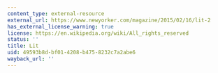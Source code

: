 ```yaml
---
content_type: external-resource
external_url: https://www.newyorker.com/magazine/2015/02/16/lit-2
has_external_license_warning: true
license: https://en.wikipedia.org/wiki/All_rights_reserved
status: ''
title: Lit
uid: 49593b8d-bf01-4208-b475-8232c7a2abe6
wayback_url: ''
---
```

